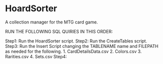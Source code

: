 # HoardSorter
A collection manager for the MTG card game.

RUN THE FOLLOWING SQL QUIRIES IN THIS ORDER: 

Step1: Run the HoardSorter script.
Step2: Run the CreateTables script.
Step3: Run the Insert Script changing the TABLENAME name and FILEPATH as needed for the following.
	1. CardDetailsData.csv
	2. Colors.csv
	3. Rarities.csv
	4. Sets.csv
Step4: 
